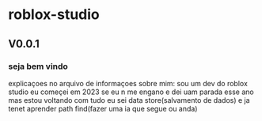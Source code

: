 # roblox-studio
## V0.0.1
### seja bem vindo
explicaçoes no arquivo de informaçoes
sobre mim:
sou um dev do roblox studio eu começei em 2023 se eu n me engano e dei uam parada esse ano mas estou voltando com tudo eu sei data store(salvamento de dados) e ja tenet aprender path find(fazer uma ia que segue ou anda)
